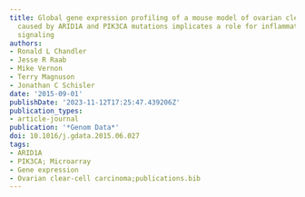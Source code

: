 ```yaml
---
title: Global gene expression profiling of a mouse model of ovarian clear cell carcinoma
  caused by ARID1A and PIK3CA mutations implicates a role for inflammatory cytokine
  signaling
authors:
- Ronald L Chandler
- Jesse R Raab
- Mike Vernon
- Terry Magnuson
- Jonathan C Schisler
date: '2015-09-01'
publishDate: '2023-11-12T17:25:47.439206Z'
publication_types:
- article-journal
publication: '*Genom Data*'
doi: 10.1016/j.gdata.2015.06.027
tags:
- ARID1A
- PIK3CA; Microarray
- Gene expression
- Ovarian clear-cell carcinoma;publications.bib
---
```


